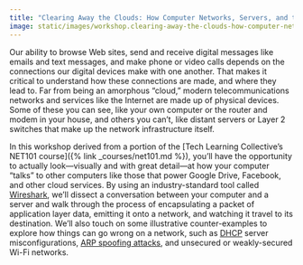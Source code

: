 ```yaml
---
title: "Clearing Away the Clouds: How Computer Networks, Servers, and the Internet Work"
image: static/images/workshop.clearing-away-the-clouds-how-computer-networks-servers-and-the-internet-work.square.png
---
```


Our ability to browse Web sites, send and receive digital messages like emails and text messages, and make phone or video calls depends on the connections our digital devices make with one another. That makes it critical to understand how these connections are made, and where they lead to. Far from being an amorphous &ldquo;cloud,&rdquo; modern telecommunications networks and services like the Internet are made up of physical devices. Some of these you can see, like your own computer or the router and modem in your house, and others you can&rsquo;t, like distant servers or Layer 2 switches that make up the network infrastructure itself.

In this workshop derived from a portion of the [Tech Learning Collective&rsquo;s NET101 course]({% link _courses/net101.md %}), you&rsquo;ll have the opportunity to actually look&mdash;visually and with great detail&mdash;at how your computer &ldquo;talks&rdquo; to other computers like those that power Google Drive, Facebook, and other cloud services. By using an industry-standard tool called [Wireshark](https://wireshark.org/), we&rsquo;ll dissect a conversation between your computer and a server and walk through the process of encapsulating a packet of application layer data, emitting it onto a network, and watching it travel to its destination. We&rsquo;ll also touch on some illustrative counter-examples to explore how things can go wrong on a network, such as [DHCP](https://en.wikipedia.org/wiki/Dynamic_Host_Configuration_Protocol) server misconfigurations, [ARP spoofing attacks](https://en.wikipedia.org/wiki/ARP_spoofing), and unsecured or weakly-secured Wi-Fi networks.
